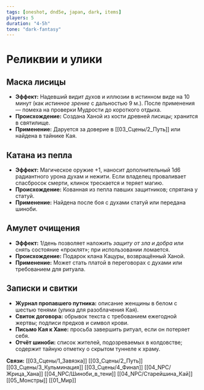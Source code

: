 ```yaml
---
tags: [oneshot, dnd5e, japan, dark, items]
players: 5
duration: "4-5h"
tone: "dark-fantasy"
---
```


# Реликвии и улики

## Маска лисицы
* **Эффект:** Надевший видит духов и иллюзии в истинном виде на 10 минут (как *истинное зрение* с дальностью 9 м.). После применения — помеха на проверки Мудрости до короткого отдыха.
* **Происхождение:** Создана Ханой из кости древней лисицы; хранится в святилище.
* **Применение:** Даруется за доверие в [[03_Сцены/2_Путь]] или найдена в тайнике Кая.

## Катана из пепла
* **Эффект:** Магическое оружие +1, наносит дополнительный 1d6 радиантного урона духам и нежити. Если владелец проваливает спасбросок смерти, клинок трескается и теряет магию.
* **Происхождение:** Кованная из пепла павших защитников; спрятана у статуй.
* **Применение:** Найдена после боя с духами статуй или передана шиноби.

## Амулет очищения
* **Эффект:** 1/день позволяет наложить *защиту от зла и добра* или снять состояние «проклят»; при использовании ломается.
* **Происхождение:** Подарок клана Кацуры, возвращённый Ханой.
* **Применение:** Может стать платой в переговорах с духами или требованием для ритуала.

## Записки и свитки
* **Журнал пропавшего путника:** описание женщины в белом с шестью тенями (улика для разоблачения Кая).
* **Свиток договора:** обрывок текста с требованием ежегодной жертвы; подписи предков и символ крови.
* **Письмо Кая к Хане:** просьба завершить ритуал, если он потеряет себя.
* **Отчёт шиноби:** список жителей, подозреваемых в колдовстве; содержит тайную отметку о скрытом туннеле к храму.

**Связи:** [[03_Сцены/1_Завязка]] [[03_Сцены/2_Путь]] [[03_Сцены/3_Кульминация]] [[03_Сцены/4_Финал]] [[04_NPC/Жрица_Хана]] [[04_NPC/Шиноби_в_тени]] [[04_NPC/Старейшина_Кай]] [[05_Монстры]] [[01_Мир]]
